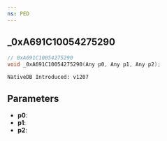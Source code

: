 ```yaml
---
ns: PED
---
```

## _0xA691C10054275290

```c
// 0xA691C10054275290
void _0xA691C10054275290(Any p0, Any p1, Any p2);
```

```
NativeDB Introduced: v1207
```

## Parameters
* **p0**:
* **p1**:
* **p2**:
